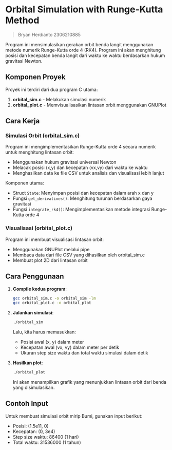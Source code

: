 # Orbital Simulation with Runge-Kutta Method

> Bryan Herdianto 2306210885

Program ini mensimulasikan gerakan orbit benda langit menggunakan metode numerik Runge-Kutta orde 4 (RK4). Program ini akan menghitung posisi dan kecepatan benda langit dari waktu ke waktu berdasarkan hukum gravitasi Newton.

## Komponen Proyek

Proyek ini terdiri dari dua program C utama:

1. **orbital_sim.c** - Melakukan simulasi numerik
2. **orbital_plot.c** - Memvisualisasikan lintasan orbit menggunakan GNUPlot

## Cara Kerja

### Simulasi Orbit (orbital_sim.c)

Program ini mengimplementasikan Runge-Kutta orde 4 secara numerik untuk menghitung lintasan orbit:

- Menggunakan hukum gravitasi universal Newton
- Melacak posisi (x,y) dan kecepatan (vx,vy) dari waktu ke waktu
- Menghasilkan data ke file CSV untuk analisis dan visualisasi lebih lanjut

Komponen utama:
- Struct `State`: Menyimpan posisi dan kecepatan dalam arah x dan y
- Fungsi `get_derivatives()`: Menghitung turunan berdasarkan gaya gravitasi
- Fungsi `integrate_rk4()`: Mengimplementasikan metode integrasi Runge-Kutta orde 4

### Visualisasi (orbital_plot.c)

Program ini membuat visualisasi lintasan orbit:

- Menggunakan GNUPlot melalui pipe
- Membaca data dari file CSV yang dihasilkan oleh orbital_sim.c
- Membuat plot 2D dari lintasan orbit

## Cara Penggunaan

1. **Compile kedua program**:
   ```bash
   gcc orbital_sim.c -o orbital_sim -lm
   gcc orbital_plot.c -o orbital_plot
   ```

2. **Jalankan simulasi**:
   ```bash
   ./orbital_sim
   ```
   Lalu, kita harus memasukkan:
   - Posisi awal (x, y) dalam meter
   - Kecepatan awal (vx, vy) dalam meter per detik
   - Ukuran step size waktu dan total waktu simulasi dalam detik

3. **Hasilkan plot**:
   ```bash
   ./orbital_plot
   ```
   Ini akan menampilkan grafik yang menunjukkan lintasan orbit dari benda yang disimulasikan.

## Contoh Input

Untuk membuat simulasi orbit mirip Bumi, gunakan input berikut:
- Posisi: (1.5e11, 0)
- Kecepatan: (0, 3e4)
- Step size waktu: 86400 (1 hari)
- Total waktu: 31536000 (1 tahun)